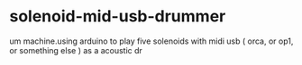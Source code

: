 # solenoid-mid-usb-drummer
um machine.using arduino to play five solenoids with midi usb ( orca, or op1, or something else ) as a acoustic dr
